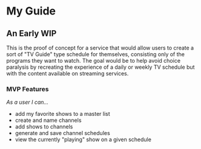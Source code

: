# My Guide
## An Early WIP

This is the proof of concept for a service that would allow users to create a sort of "TV Guide" type schedule for themselves, consisting only of the programs they want to watch. The goal would be to help avoid choice paralysis by recreating the experience of a daily or weekly TV schedule but with the content available on streaming services.

### MVP Features

*As a user I can...*
* add my favorite shows to a master list
* create and name channels
* add shows to channels
* generate and save channel schedules
* view the currently "playing" show on a given schedule
